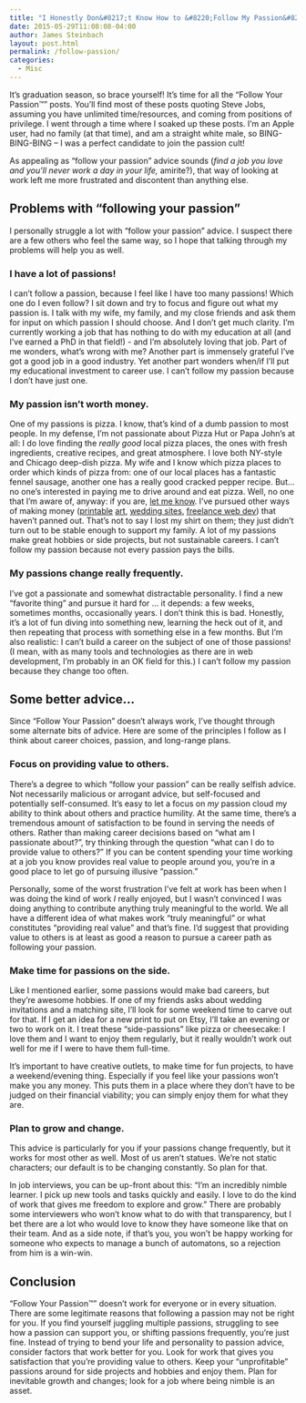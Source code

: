 ```yaml
---
title: "I Honestly Don&#8217;t Know How to &#8220;Follow My Passion&#8221;"
date: 2015-05-29T11:08:08-04:00
author: James Steinbach
layout: post.html
permalink: /follow-passion/
categories:
  - Misc
---
```


It&#8217;s graduation season, so brace yourself! It&#8217;s time for all the &#8220;Follow Your Passion&trade;&#8221; posts. You&#8217;ll find most of these posts quoting Steve Jobs, assuming you have unlimited time/resources, and coming from positions of privilege. I went through a time where I soaked up these posts. I&#8217;m an Apple user, had no family (at that time), and am a straight white male, so BING-BING-BING &ndash; I was a perfect candidate to join the passion cult!

As appealing as &#8220;follow your passion&#8221; advice sounds (*find a job you love and you&#8217;ll never work a day in your life,* amirite?), that way of looking at work left me more frustrated and discontent than anything else.

## Problems with &#8220;following your passion&#8221;

I personally struggle a lot with &#8220;follow your passion&#8221; advice. I suspect there are a few others who feel the same way, so I hope that talking through my problems will help you as well.

### I have a lot of passions!

I can&#8217;t follow a passion, because I feel like I have too many passions! Which one do I even follow? I sit down and try to focus and figure out what my passion is. I talk with my wife, my family, and my close friends and ask them for input on which passion I should choose. And I don&#8217;t get much clarity. I&#8217;m currently working a job that has nothing to do with my education at all (and I&#8217;ve earned a PhD in that field!) - and I&#8217;m absolutely loving that job. Part of me wonders, what&#8217;s wrong with me? Another part is immensely grateful I&#8217;ve got a good job in a good industry. Yet another part wonders when/if I&#8217;ll put my educational investment to career use. I can&#8217;t follow my passion because I don&#8217;t have just one.

### My passion isn&#8217;t worth money.

One of my passions is pizza. I know, that&#8217;s kind of a dumb passion to most people. In my defense, I&#8217;m not passionate about Pizza Hut or Papa John&#8217;s at all: I do love finding the *really good* local pizza places, the ones with fresh ingredients, creative recipes, and great atmosphere. I love both NY-style and Chicago deep-dish pizza. My wife and I know which pizza places to order which kinds of pizza from: one of our local places has a fantastic fennel sausage, another one has a really good cracked pepper recipe. But&hellip; no one&#8217;s interested in paying me to drive around and eat pizza. Well, no one that I&#8217;m aware of, anyway: if you are, [let me know](/contact/). I&#8217;ve pursued other ways of making money ([printable](http://jamesandaudreyjo.com) [art](https://www.etsy.com/shop/JamesAndAudreyJo), [wedding sites](http://weddings.jamessteinbach.com), [freelance web dev](http://summitws.com)) that haven&#8217;t panned out. That&#8217;s not to say I lost my shirt on them; they just didn&#8217;t turn out to be stable enough to support my family. A lot of my passions make great hobbies or side projects, but not sustainable careers. I can&#8217;t follow my passion because not every passion pays the bills.

### My passions change really frequently.

I&#8217;ve got a passionate and somewhat distractable personality. I find a new &#8220;favorite thing&#8221; and pursue it hard for &hellip; it depends: a few weeks, sometimes months, occasionally years. I don&#8217;t think this is bad. Honestly, it&#8217;s a lot of fun diving into something new, learning the heck out of it, and then repeating that process with something else in a few months. But I&#8217;m also realistic: I can&#8217;t build a career on the subject of one of those passions! (I mean, with as many tools and technologies as there are in web development, I&#8217;m probably in an OK field for this.) I can&#8217;t follow my passion because they change too often.

## Some better advice&hellip;

Since &#8220;Follow Your Passion&#8221; doesn&#8217;t always work, I&#8217;ve thought through some alternate bits of advice. Here are some of the principles I follow as I think about career choices, passion, and long-range plans.

### Focus on providing value to others.

There&#8217;s a degree to which &#8220;follow your passion&#8221; can be really selfish advice. Not necessarily malicious or arrogant advice, but self-focused and potentially self-consumed. It&#8217;s easy to let a focus on *my* passion cloud my ability to think about others and practice humility. At the same time, there&#8217;s a tremendous amount of satisfaction to be found in serving the needs of others. Rather than making career decisions based on &#8220;what am I passionate about?&#8221;, try thinking through the question &#8220;what can I do to provide value to others?&#8221; If you can be content spending your time working at a job you know provides real value to people around you, you&#8217;re in a good place to let go of pursuing illusive &#8220;passion.&#8221;

Personally, some of the worst frustration I&#8217;ve felt at work has been when I was doing the kind of work *I* really enjoyed, but I wasn&#8217;t convinced I was doing anything to contribute anything truly meaningful to the world. We all have a different idea of what makes work &#8220;truly meaningful&#8221; or what constitutes &#8220;providing real value&#8221; and that&#8217;s fine. I&#8217;d suggest that providing value to others is at least as good a reason to pursue a career path as following your passion.

### Make time for passions on the side.

Like I mentioned earlier, some passions would make bad careers, but they&#8217;re awesome hobbies. If one of my friends asks about wedding invitations and a matching site, I&#8217;ll look for some weekend time to carve out for that. If I get an idea for a new print to put on Etsy, I&#8217;ll take an evening or two to work on it. I treat these &#8220;side-passions&#8221; like pizza or cheesecake: I love them and I want to enjoy them regularly, but it really wouldn&#8217;t work out well for me if I were to have them full-time.

It&#8217;s important to have creative outlets, to make time for fun projects, to have a weekend/evening thing. Especially if you feel like your passions won&#8217;t make you any money. This puts them in a place where they don&#8217;t have to be judged on their financial viability; you can simply enjoy them for what they are.

### Plan to grow and change.

This advice is particularly for you if your passions change frequently, but it works for most other as well. Most of us aren&#8217;t statues. We&#8217;re not static characters; our default is to be changing constantly. So plan for that.

In job interviews, you can be up-front about this: &#8220;I&#8217;m an incredibly nimble learner. I pick up new tools and tasks quickly and easily. I love to do the kind of work that gives me freedom to explore and grow.&#8221; There are probably some interviewers who won&#8217;t know what to do with that transparency, but I bet there are a lot who would love to know they have someone like that on their team. And as a side note, if that&#8217;s you, you won&#8217;t be happy working for someone who expects to manage a bunch of automatons, so a rejection from him is a win-win.

## Conclusion

&#8220;Follow Your Passion&trade;&#8221; doesn&#8217;t work for everyone or in every situation. There are some legitimate reasons that following a passion may not be right for you. If you find yourself juggling multiple passions, struggling to see how a passion can support you, or shifting passions frequently, you&#8217;re just fine. Instead of trying to bend your life and personality to passion advice, consider factors that work better for you. Look for work that gives you satisfaction that you&#8217;re providing value to others. Keep your &#8220;unprofitable&#8221; passions around for side projects and hobbies and enjoy them. Plan for inevitable growth and changes; look for a job where being nimble is an asset.
